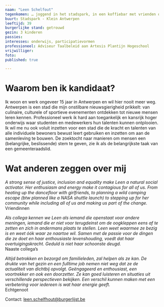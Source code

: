```yaml
---
naam: "Leen Schelfout"
tegenkomen: … joggend in het stadspark, in een koffiebar met vrienden of collega’s
buurt: Stadspark - Klein Antwerpen
leeftijd: 39
burgerlijke stand: getrouwd
gezin: 3 kinderen
passies:
interesses: onderwijs, participatievormen
professioneel: Adviseur Taalbeleid aan Artesis Plantijn Hogeschool
vrijwilliger:
foto:
published: true

---
```

# Waarom ben ik kandidaat?
Ik woon en werk ongeveer 15 jaar in Antwerpen en wil hier nooit meer weg. Antwerpen is een stad die mijn onstilbare nieuwsgierigheid prikkelt: van culinaire, culturele of sportieve evenementen ontdekken tot nieuwe mensen leren kennen. Professioneel werk ik hard aan toegankelijk en kansrijk hoger onderwijs waar studenten en medewerkers hun talenten kunnen ontplooien. Ik wil me nu ook voluit inzetten voor een stad die de kracht en talenten van alle individuele bewoners bewust leert gebruiken en inzetten om aan de samenleving te bouwen. De zoektocht naar manieren om mensen een (belangrijke, beslissende) stem te geven, zie ik als de belangrijkste taak van een gemeenteraadslid.

# Wat anderen zeggen over mij
_A strong sense of justice, inclusion and equality make Leen a natural social activator. Her enthusiasm and energy make it contagious for all of us. From heating up the dancefloor with girlfriends, to planning a wild camping escape (btw planned like a NASA shuttle launch) to stepping up for her community while including all of us and making us part of the change._  
Vriendinnen

_Als collega kennen we Leen als iemand die openstaat voor andere meningen, iemand die er niet voor terugdeinst om de oogkleppen eens af te zetten en zich in andermans plaats te stellen. Leen weet waarmee ze bezig is en weet óók waar ze naartoe wil. Samen met de passie voor de dingen die ze doet en haar enthousiaste levenshouding, voedt dat haar overtuigingskracht. Geduld is niet haar schoonste deugd._  
Naaste collega’s

_Altijd betrokken en bezorgd om familieleden, zal helpen als ze kan. De drukte van het gezin en een fulltime job nemen niet weg dat ze de actualiteit van dichtbij opvolgt. Geëngageerd en enthousiast, een voortrekker en ook een doorzetter. Ze kan goed luisteren en situaties uit verschillende perspectieven bekijken. Een verschil kunnen maken met een verbetering voor iedereen is wat haar energie geeft._  
Echtgenoot


Contact: leen.schelfhout@burgerlijst.be
